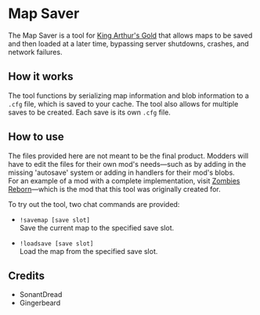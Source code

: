 # **Map Saver**

The Map Saver is a tool for [King Arthur's Gold](https://github.com/transhumandesign/kag-base) that allows maps to be saved and then loaded at a later time, bypassing server shutdowns, crashes, and network failures.

## How it works
The tool functions by serializing map information and blob information to a `.cfg` file, which is saved to your cache. The tool also allows for multiple saves to be created. Each save is its own `.cfg` file.

## How to use
The files provided here are not meant to be the final product. Modders will have to edit the files for their own mod's needs—such as by adding in the missing 'autosave' system or adding in handlers for their mod's blobs.  
For an example of a mod with a complete implementation, visit [Zombies Reborn](https://github.com/Gingerbeard5773/Zombies_Reborn)—which is the mod that this tool was originally created for.

To try out the tool, two chat commands are provided:

- `!savemap [save slot]`  
  Save the current map to the specified save slot.

- `!loadsave [save slot]`  
  Load the map from the specified save slot.

## Credits
- SonantDread
- Gingerbeard
